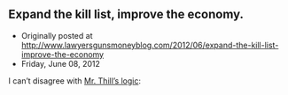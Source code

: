 ## Expand the kill list, improve the economy.

 * Originally posted at http://www.lawyersgunsmoneyblog.com/2012/06/expand-the-kill-list-improve-the-economy
 * Friday, June 08, 2012

I can’t disagree with [Mr. Thill’s logic](http://brianthill.com/2012/06/06/post-24-drone-strike-the-jobless/):
